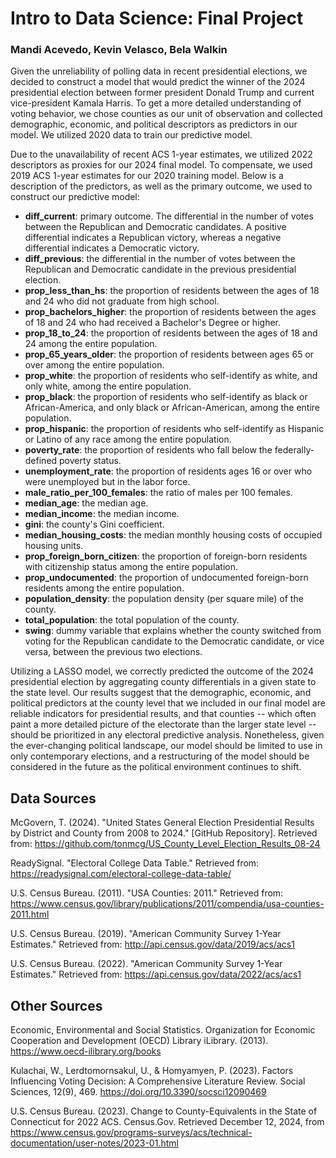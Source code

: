 # Intro to Data Science: Final Project

### Mandi Acevedo, Kevin Velasco, Bela Walkin

Given the unreliability of polling data in recent presidential elections, we decided to construct a model that would predict the winner of the 2024 presidential election between former president Donald Trump and current vice-president Kamala Harris. To get a more detailed understanding of voting behavior, we chose counties as our unit of observation and collected demographic, economic, and political descriptors as predictors in our model. We utilized 2020 data to train our predictive model.

Due to the unavailability of recent ACS 1-year estimates, we utilized 2022 descriptors as proxies for our 2024 final model. To compensate, we used 2019 ACS 1-year estimates for our 2020 training model. Below is a description of the predictors, as well as the primary outcome, we used to construct our predictive model:

-   **diff_current**: primary outcome. The differential in the number of votes between the Republican and Democratic candidates. A positive differential indicates a Republican victory, whereas a negative differential indicates a Democratic victory.
-   **diff_previous**: the differential in the number of votes between the Republican and Democratic candidate in the previous presidential election.
-   **prop_less_than_hs**: the proportion of residents between the ages of 18 and 24 who did not graduate from high school.
-   **prop_bachelors_higher**: the proportion of residents between the ages of 18 and 24 who had received a Bachelor's Degree or higher.
-   **prop_18_to_24**: the proportion of residents between the ages of 18 and 24 among the entire population.
-   **prop_65_years_older**: the proportion of residents between ages 65 or over among the entire population.
-   **prop_white**: the proportion of residents who self-identify as white, and only white, among the entire population.
-   **prop_black**: the proportion of residents who self-identify as black or African-America, and only black or African-American, among the entire population.
-   **prop_hispanic**: the proportion of residents who self-identify as Hispanic or Latino of any race among the entire population.
-   **poverty_rate**: the proportion of residents who fall below the federally-defined poverty status.
-   **unemployment_rate**: the proportion of residents ages 16 or over who were unemployed but in the labor force.
-   **male_ratio_per_100_females**: the ratio of males per 100 females.
-   **median_age**: the median age.
-   **median_income**: the median income.
-   **gini**: the county's Gini coefficient.
-   **median_housing_costs**: the median monthly housing costs of occupied housing units.
-   **prop_foreign_born_citizen**: the proportion of foreign-born residents with citizenship status among the entire population.
-   **prop_undocumented**: the proportion of undocumented foreign-born residents among the entire population.
-   **population_density**: the population density (per square mile) of the county.
-   **total_population**: the total population of the county.
-   **swing**: dummy variable that explains whether the county switched from voting for the Republican candidate to the Democratic candidate, or vice versa, between the previous two elections.

Utilizing a LASSO model, we correctly predicted the outcome of the 2024 presidential election by aggregating county differentials in a given state to the state level. Our results suggest that the demographic, economic, and political predictors at the county level that we included in our final model are reliable indicators for presidential results, and that counties -- which often paint a more detailed picture of the electorate than the larger state level -- should be prioritized in any electoral predictive analysis. Nonetheless, given the ever-changing political landscape, our model should be limited to use in only contemporary elections, and a restructuring of the model should be considered in the future as the political environment continues to shift.

## Data Sources

McGovern, T. (2024). "United States General Election Presidential Results by District and County from 2008 to 2024." [GitHub Repository]. Retrieved from: <https://github.com/tonmcg/US_County_Level_Election_Results_08-24> 

ReadySignal. "Electoral College Data Table." Retrieved from: <https://readysignal.com/electoral-college-data-table/>

U.S. Census Bureau. (2011). "USA Counties: 2011." Retrieved from: <https://www.census.gov/library/publications/2011/compendia/usa-counties-2011.html>

U.S. Census Bureau. (2019). "American Community Survey 1-Year Estimates." Retrieved from: <http://api.census.gov/data/2019/acs/acs1>

U.S. Census Bureau. (2022). "American Community Survey 1-Year Estimates." Retrieved from: <https://api.census.gov/data/2022/acs/acs1>


## Other Sources

Economic, Environmental and Social Statistics. Organization for Economic Cooperation and Development (OECD) Library iLibrary. (2013). https://www.oecd-ilibrary.org/books 

Kulachai, W., Lerdtomornsakul, U., & Homyamyen, P. (2023). Factors Influencing Voting Decision: A Comprehensive Literature Review. Social Sciences, 12(9), 469. https://doi.org/10.3390/socsci12090469

U.S. Census Bureau. (2023). Change to County-Equivalents in the State of Connecticut for 2022 ACS. Census.Gov. Retrieved December 12, 2024, from https://www.census.gov/programs-surveys/acs/technical-documentation/user-notes/2023-01.html

